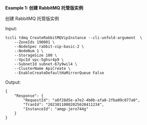 **Example 1: 创建 RabbitMQ 托管版实例**

创建 RabbitMQ 托管版实例

Input: 

```
tccli tdmq CreateRabbitMQVipInstance --cli-unfold-argument  \
    --ZoneIds 190001 \
    --NodeSpec rabbit-vip-basic-2 \
    --NodeNum 1 \
    --StorageSize 100 \
    --VpcId vpc-5ghsr4p9 \
    --SubnetId subnet-67y9wil4 \
    --ClusterName ApiCreate \
    --EnableCreateDefaultHaMirrorQueue False
```

Output: 
```
{
    "Response": {
        "RequestId": "a8f28d5e-a7e2-4b0b-afa0-2fba09c077a0",
        "TranId": "20230110002025620411234",
        "InstanceId": "amqp-jero744g"
    }
}
```

